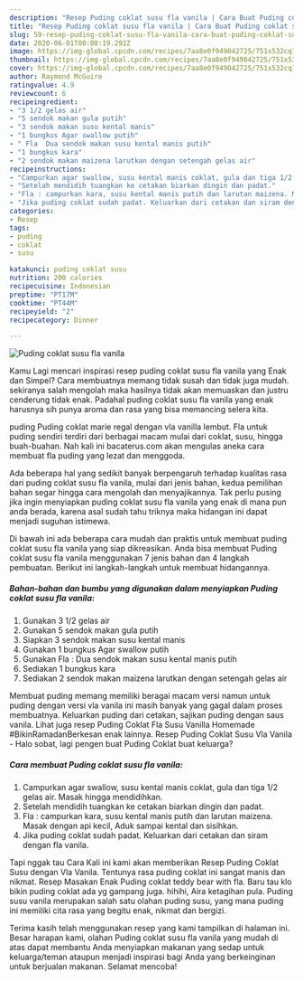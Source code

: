 ```yaml
---
description: "Resep Puding coklat susu fla vanila | Cara Buat Puding coklat susu fla vanila Yang Lezat Sekali"
title: "Resep Puding coklat susu fla vanila | Cara Buat Puding coklat susu fla vanila Yang Lezat Sekali"
slug: 59-resep-puding-coklat-susu-fla-vanila-cara-buat-puding-coklat-susu-fla-vanila-yang-lezat-sekali
date: 2020-06-01T00:08:19.292Z
image: https://img-global.cpcdn.com/recipes/7aa8e0f949042725/751x532cq70/puding-coklat-susu-fla-vanila-foto-resep-utama.jpg
thumbnail: https://img-global.cpcdn.com/recipes/7aa8e0f949042725/751x532cq70/puding-coklat-susu-fla-vanila-foto-resep-utama.jpg
cover: https://img-global.cpcdn.com/recipes/7aa8e0f949042725/751x532cq70/puding-coklat-susu-fla-vanila-foto-resep-utama.jpg
author: Raymond McGuire
ratingvalue: 4.9
reviewcount: 6
recipeingredient:
- "3 1/2 gelas air"
- "5 sendok makan gula putih"
- "3 sendok makan susu kental manis"
- "1 bungkus Agar swallow putih"
- " Fla  Dua sendok makan susu kental manis putih"
- "1 bungkus kara"
- "2 sendok makan maizena larutkan dengan setengah gelas air"
recipeinstructions:
- "Campurkan agar swallow, susu kental manis coklat, gula dan tiga 1/2 gelas air. Masak hingga mendidihkan."
- "Setelah mendidih tuangkan ke cetakan biarkan dingin dan padat."
- "Fla : campurkan kara, susu kental manis putih dan larutan maizena. Masak dengan api kecil, Aduk sampai kental dan sisihkan."
- "Jika puding coklat sudah padat. Keluarkan dari cetakan dan siram dengan fla vanila."
categories:
- Resep
tags:
- puding
- coklat
- susu

katakunci: puding coklat susu 
nutrition: 200 calories
recipecuisine: Indonesian
preptime: "PT17M"
cooktime: "PT44M"
recipeyield: "2"
recipecategory: Dinner

---
```



![Puding coklat susu fla vanila](https://img-global.cpcdn.com/recipes/7aa8e0f949042725/751x532cq70/puding-coklat-susu-fla-vanila-foto-resep-utama.jpg)

Kamu Lagi mencari inspirasi resep puding coklat susu fla vanila yang Enak dan Simpel? Cara membuatnya memang tidak susah dan tidak juga mudah. sekiranya salah mengolah maka hasilnya tidak akan memuaskan dan justru cenderung tidak enak. Padahal puding coklat susu fla vanila yang enak harusnya sih punya aroma dan rasa yang bisa memancing selera kita.

puding Puding coklat marie regal dengan vla vanilla lembut. Fla untuk puding sendiri terdiri dari berbagai macam mulai dari coklat, susu, hingga buah-buahan. Nah kali ini bacaterus.com akan mengulas aneka cara membuat fla puding yang lezat dan menggoda.

Ada beberapa hal yang sedikit banyak berpengaruh terhadap kualitas rasa dari puding coklat susu fla vanila, mulai dari jenis bahan, kedua pemilihan bahan segar hingga cara mengolah dan menyajikannya. Tak perlu pusing jika ingin menyiapkan puding coklat susu fla vanila yang enak di mana pun anda berada, karena asal sudah tahu triknya maka hidangan ini dapat menjadi suguhan istimewa.


Di bawah ini ada beberapa cara mudah dan praktis untuk membuat puding coklat susu fla vanila yang siap dikreasikan. Anda bisa membuat Puding coklat susu fla vanila menggunakan 7 jenis bahan dan 4 langkah pembuatan. Berikut ini langkah-langkah untuk membuat hidangannya.

<!--inarticleads1-->

##### Bahan-bahan dan bumbu yang digunakan dalam menyiapkan Puding coklat susu fla vanila:

1. Gunakan 3 1/2 gelas air
1. Gunakan 5 sendok makan gula putih
1. Siapkan 3 sendok makan susu kental manis
1. Gunakan 1 bungkus Agar swallow putih
1. Gunakan  Fla : Dua sendok makan susu kental manis putih
1. Sediakan 1 bungkus kara
1. Sediakan 2 sendok makan maizena larutkan dengan setengah gelas air


Membuat puding memang memiliki beragai macam versi namun untuk puding dengan versi vla vanila ini masih banyak yang gagal dalam proses membuatnya. Keluarkan puding dari cetakan, sajikan puding dengan saus vanila. Lihat juga resep Puding Coklat Fla Susu Vanilla Homemade #BikinRamadanBerkesan enak lainnya. Resep Puding Coklat Susu Vla Vanila - Halo sobat, lagi pengen buat Puding Coklat buat keluarga? 

<!--inarticleads2-->

##### Cara membuat Puding coklat susu fla vanila:

1. Campurkan agar swallow, susu kental manis coklat, gula dan tiga 1/2 gelas air. Masak hingga mendidihkan.
1. Setelah mendidih tuangkan ke cetakan biarkan dingin dan padat.
1. Fla : campurkan kara, susu kental manis putih dan larutan maizena. Masak dengan api kecil, Aduk sampai kental dan sisihkan.
1. Jika puding coklat sudah padat. Keluarkan dari cetakan dan siram dengan fla vanila.


Tapi nggak tau Cara Kali ini kami akan memberikan Resep Puding Coklat Susu dengan Vla Vanila. Tentunya rasa puding coklat ini sangat manis dan nikmat. Resep Masakan Enak Puding coklat teddy bear with fla. Baru tau klo bikin puding coklat ada yg gampang juga. hihihi, Aira ketagihan pula. Puding susu vanila merupakan salah satu olahan puding susu, yang mana puding ini memiliki cita rasa yang begitu enak, nikmat dan bergizi. 

Terima kasih telah menggunakan resep yang kami tampilkan di halaman ini. Besar harapan kami, olahan Puding coklat susu fla vanila yang mudah di atas dapat membantu Anda menyiapkan makanan yang sedap untuk keluarga/teman ataupun menjadi inspirasi bagi Anda yang berkeinginan untuk berjualan makanan. Selamat mencoba!
